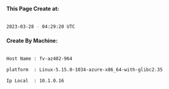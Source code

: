 
   
#### This Page Create at:

```bash

2023-03-28 - 04:29:20 UTC

```

#### Create By Machine:

```bash

Host Name : fv-az402-964

platform  : Linux-5.15.0-1034-azure-x86_64-with-glibc2.35

Ip Local  : 10.1.0.16

```

